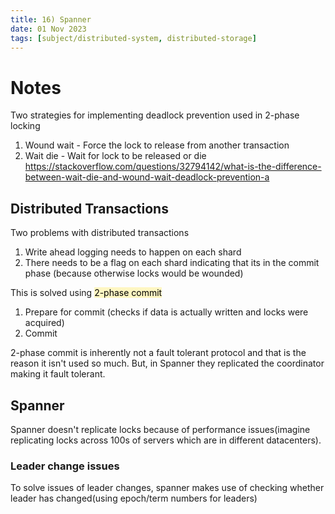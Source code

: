 ```yaml
---
title: 16) Spanner
date: 01 Nov 2023
tags: [subject/distributed-system, distributed-storage]
---
```


# Notes

Two strategies for implementing deadlock prevention used in 2-phase locking

1. Wound wait - Force the lock to release from another transaction
2. Wait die - Wait for lock to be released or die
   https://stackoverflow.com/questions/32794142/what-is-the-difference-between-wait-die-and-wound-wait-deadlock-prevention-a

## Distributed Transactions

Two problems with distributed transactions

1. Write ahead logging needs to happen on each shard
2. There needs to be a flag on each shard indicating that its in the commit phase (because otherwise locks would be wounded)

This is solved using <mark style="background: #FFF3A3A6;">2-phase commit</mark>

1. Prepare for commit (checks if data is actually written and locks were acquired)
2. Commit

2-phase commit is inherently not a fault tolerant protocol and that is the reason it isn't used so much. But, in Spanner they replicated the coordinator making it fault tolerant.

## Spanner

Spanner doesn't replicate locks because of performance issues(imagine replicating locks across 100s of servers which are in different datacenters).

### Leader change issues

To solve issues of leader changes, spanner makes use of checking whether leader has changed(using epoch/term numbers for leaders)

